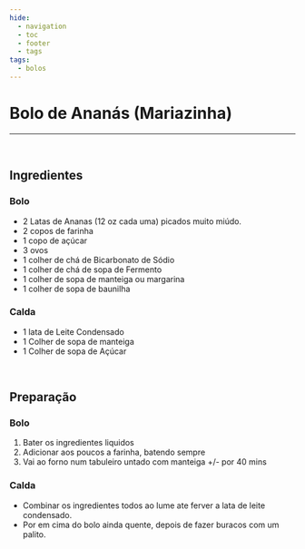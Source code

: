 ```yaml
---
hide:
  - navigation
  - toc
  - footer
  - tags
tags:
  - bolos
---
```


# Bolo de Ananás (Mariazinha)

<hr>

<br>


## **Ingredientes**


### Bolo ###
* 2 Latas de Ananas (12 oz cada uma) picados muito miúdo.
* 2 copos de farinha
* 1 copo de açúcar
* 3 ovos
* 1 colher de chá de Bicarbonato de Sódio
* 1 colher de chá de sopa de Fermento
* 1 colher de sopa de manteiga ou margarina
* 1 colher de sopa de baunilha

### Calda ###
* 1 lata de Leite Condensado
* 1 Colher de sopa de manteiga
* 1 Colher de sopa de Açúcar


<br>

## **Preparação**

### Bolo ###
1. Bater os ingredientes liquidos
2. Adicionar aos poucos a farinha, batendo sempre
3. Vai ao forno num tabuleiro untado com manteiga +/- por 40 mins


### Calda ###
* Combinar os ingredientes todos ao lume ate ferver a lata de leite condensado.
* Por em cima do bolo ainda quente, depois de fazer buracos com um palito.

<br>
